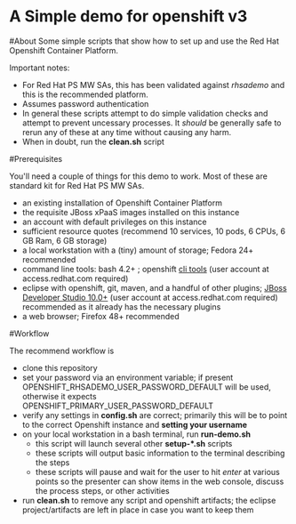 # A Simple demo for openshift v3

#About
Some simple scripts that show how to set up and use the Red Hat Openshift Container Platform.

Important notes: 
- For Red Hat PS MW SAs, this has been validated against _rhsademo_ and this is the recommended platform.
- Assumes password authentication
- In general these scripts attempt to do simple validation checks and attempt to prevent uncessary processes. It _should_ be generally safe to rerun any of these at any time without causing any harm.
- When in doubt, run the **clean.sh** script

#Prerequisites

You'll need a couple of things for this demo to work. Most of these are standard kit for Red Hat PS MW SAs.
- an existing installation of Openshift Container Platform
- the requisite JBoss xPaaS images installed on this instance
- an account with default privileges on this instance
- sufficient resource quotes (recommend 10 services, 10 pods, 6 CPUs, 6 GB Ram, 6 GB storage)
- a local workstation with a (tiny) amount of storage; Fedora 24+ recommended
- command line tools: bash 4.2+ ; openshift [cli tools](https://access.redhat.com/downloads/content/290) (user account at access.redhat.com required)
- eclipse with openshift, git, maven, and a handful of other plugins; [JBoss Developer Studio 10.0+](http://developers.redhat.com/products/devstudio/download/) (user account at access.redhat.com required) recommended as it already has the necessary plugins
- a web browser; Firefox 48+ recommended

#Workflow

The recommend workflow is
- clone this repository
- set your password via an environment variable; if present OPENSHIFT\_RHSADEMO\_USER\_PASSWORD\_DEFAULT will be used, otherwise it expects OPENSHIFT\_PRIMARY\_USER\_PASSWORD\_DEFAULT
- verify any settings in **config.sh** are correct; primarily this will be to point to the correct Openshift instance and **setting your username**
- on your local workstation in a bash terminal, run **run-demo.sh**
  * this script will launch several other **setup-*.sh** scripts
  * these scripts will output basic information to the terminal describing the steps
  * these scripts will pause and wait for the user to hit _enter_ at various points so the presenter can show items in the web console, discuss the process steps, or other activities 
- run **clean.sh** to remove any script and openshift artifacts; the eclipse project/artifacts are left in place in case you want to keep them
